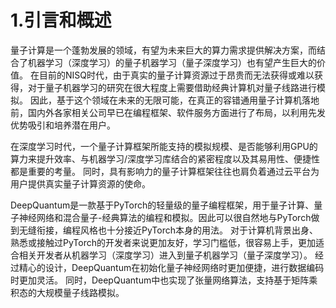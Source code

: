 # 1.引言和概述

量子计算是一个蓬勃发展的领域，有望为未来巨大的算力需求提供解决方案，而结合了机器学习（深度学习）的量子机器学习（量子深度学习）也有望产生巨大的价值。 在目前的NISQ时代，由于真实的量子计算资源过于昂贵而无法获得或难以获得，对于量子机器学习的研究在很大程度上需要借助经典计算机对量子线路进行模拟。 因此，基于这个领域在未来的无限可能，在真正的容错通用量子计算机落地前，国内外各家相关公司早已在编程框架、软件服务方面进行了布局，以利用先发优势吸引和培养潜在用户。

在深度学习时代，一个量子计算框架所能支持的模拟规模、是否能够利用GPU的算力来提升效率、与机器学习/深度学习库结合的紧密程度以及其易用性、便捷性都是重要的考量。 同时，具有影响力的量子计算框架往往也肩负着通过云平台为用户提供真实量子计算资源的使命。

DeepQuantum是一款基于PyTorch的轻量级的量子编程框架，用于量子计算、量子神经网络和混合量子-经典算法的编程和模拟。因此可以很自然地与PyTorch做到无缝衔接，编程风格也十分接近PyTorch本身的用法。 对于计算机背景出身、熟悉或接触过PyTorch的开发者来说更加友好，学习门槛低，很容易上手，更加适合相关开发者从机器学习（深度学习）进入到量子机器学习（量子深度学习）。 经过精心的设计，DeepQuantum在初始化量子神经网络时更加便捷，进行数据编码时更加灵活。 同时，DeepQuantum中也实现了张量网络算法，支持基于矩阵乘积态的大规模量子线路模拟。